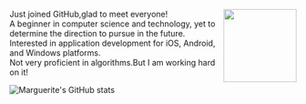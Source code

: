 <img align='right' src='https://wikisukasuka.cnyimages/thumb/a/a6/ChthollyHat.png/300px-ChthollyHat.png' width='128px'></img>

Just joined GitHub,glad to meet everyone!  
A beginner in computer science and technology, yet to determine the direction to pursue in the future.
Interested in application development for iOS, Android, and Windows platforms.  
Not very proficient in algorithms.But I am working hard on it!

![Marguerite's GitHub stats](https://github-readme-stats.vercel.app/api?username=Marguerite68)
